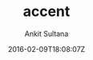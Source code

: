 ---
title: "accent"
github: https://github.com/ankitsultana/accent
demo: http://ankitsultana.com/accent
author: Ankit Sultana

ssg:
  - Jekyll
cms:
  - No Cms
date: 2016-02-09T18:08:07Z
github_branch: gh-pages
description: "A single accent, single column Jekyll Theme"
---